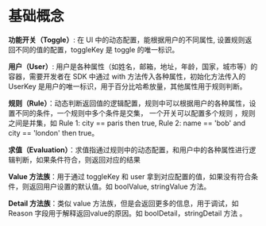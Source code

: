 # 基础概念

**功能开关（Toggle）**: 在 UI 中的动态配置，能根据用户的不同属性, 设置规则返回不同的值的配置，toggleKey 是 toggle 的唯一标识。

**用户（User）**: 用户是各种属性（如姓名，邮箱，地址，年龄，国家，城市等）的容器，需要开发者在 SDK 中通过 with 方法传入各种属性，初始化方法传入的 UserKey 是用户的唯一标识，用于百分比哈希放量，其他属性用于规则判断。

**规则（Rule）**：动态判断返回值的逻辑配置，规则中可以根据用户的各种属性，设置不同的条件，一个规则中多个条件是交集， 一个开关可以配置多个规则 ，规则之间是并集，如 Rule 1:  city == paris then true, Rule 2: name == 'bob' and city == 'london' then true。

**求值（Evaluation）**：求值指通过规则中的动态配置，和用户中的各种属性进行逻辑判断，如果条件符合，则返回对应的结果

**Value 方法族**：用于通过 toggleKey 和 user 拿到对应配置的值，如果没有符合条件，则返回用户设置的默认值。如 boolValue, stringValue 方法。

**Detail 方法族**：类似 value 方法族，但是会返回更多的信息，用于调试，如 Reason 字段用于解释返回value的原因。如 boolDetail，stringDetail 方法
。
